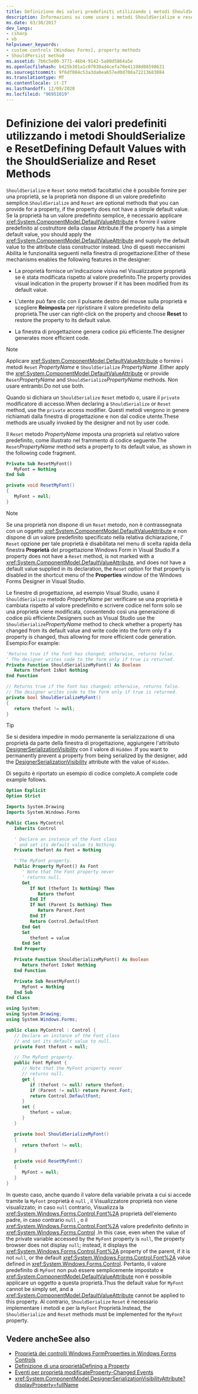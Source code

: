 ```yaml
---
title: Definizione dei valori predefiniti utilizzando i metodi ShouldSerialize e Reset
description: Informazioni su come usare i metodi ShouldSerialize e reset Property per controllare il comportamento della finestra di progettazione Windows Forms.
ms.date: 03/30/2017
dev_langs:
- csharp
- vb
helpviewer_keywords:
- custom controls [Windows Forms], property methods
- ShouldPersist method
ms.assetid: 7b6c5e00-3771-46b4-9142-5a80d5864a5e
ms.openlocfilehash: b425b301a1c07030ad4cefa70e41198d08598631
ms.sourcegitcommit: 9f6df084c53a3da0ea657ed0d708a72213683084
ms.translationtype: MT
ms.contentlocale: it-IT
ms.lasthandoff: 12/09/2020
ms.locfileid: "96951019"
---
```

# <a name="defining-default-values-with-the-shouldserialize-and-reset-methods"></a><span data-ttu-id="3a839-103">Definizione dei valori predefiniti utilizzando i metodi ShouldSerialize e Reset</span><span class="sxs-lookup"><span data-stu-id="3a839-103">Defining Default Values with the ShouldSerialize and Reset Methods</span></span>
<span data-ttu-id="3a839-104">`ShouldSerialize` e `Reset` sono metodi facoltativi che è possibile fornire per una proprietà, se la proprietà non dispone di un valore predefinito semplice.</span><span class="sxs-lookup"><span data-stu-id="3a839-104">`ShouldSerialize` and `Reset` are optional methods that you can provide for a property, if the property does not have a simple default value.</span></span> <span data-ttu-id="3a839-105">Se la proprietà ha un valore predefinito semplice, è necessario applicare <xref:System.ComponentModel.DefaultValueAttribute> e fornire il valore predefinito al costruttore della classe Attribute.</span><span class="sxs-lookup"><span data-stu-id="3a839-105">If the property has a simple default value, you should apply the <xref:System.ComponentModel.DefaultValueAttribute> and supply the default value to the attribute class constructor instead.</span></span> <span data-ttu-id="3a839-106">Uno di questi meccanismi Abilita le funzionalità seguenti nella finestra di progettazione:</span><span class="sxs-lookup"><span data-stu-id="3a839-106">Either of these mechanisms enables the following features in the designer:</span></span>

- <span data-ttu-id="3a839-107">La proprietà fornisce un'indicazione visiva nel Visualizzatore proprietà se è stata modificata rispetto al valore predefinito.</span><span class="sxs-lookup"><span data-stu-id="3a839-107">The property provides visual indication in the property browser if it has been modified from its default value.</span></span>

- <span data-ttu-id="3a839-108">L'utente può fare clic con il pulsante destro del mouse sulla proprietà e scegliere **Reimposta** per ripristinare il valore predefinito della proprietà.</span><span class="sxs-lookup"><span data-stu-id="3a839-108">The user can right-click on the property and choose **Reset** to restore the property to its default value.</span></span>

- <span data-ttu-id="3a839-109">La finestra di progettazione genera codice più efficiente.</span><span class="sxs-lookup"><span data-stu-id="3a839-109">The designer generates more efficient code.</span></span>

> [!NOTE]
> <span data-ttu-id="3a839-110">Applicare <xref:System.ComponentModel.DefaultValueAttribute> o fornire i metodi `Reset` *PropertyName* e `ShouldSerialize` *PropertyName* .</span><span class="sxs-lookup"><span data-stu-id="3a839-110">Either apply the <xref:System.ComponentModel.DefaultValueAttribute> or provide `Reset`*PropertyName* and `ShouldSerialize`*PropertyName* methods.</span></span> <span data-ttu-id="3a839-111">Non usare entrambi.</span><span class="sxs-lookup"><span data-stu-id="3a839-111">Do not use both.</span></span>

<span data-ttu-id="3a839-112">Quando si dichiara un `ShouldSerialize` `Reset` metodo o, usare il `private` modificatore di accesso.</span><span class="sxs-lookup"><span data-stu-id="3a839-112">When declaring a `ShouldSerialize` or `Reset` method, use the `private` access modifier.</span></span> <span data-ttu-id="3a839-113">Questi metodi vengono in genere richiamati dalla finestra di progettazione e non dal codice utente.</span><span class="sxs-lookup"><span data-stu-id="3a839-113">These methods are usually invoked by the designer and not by user code.</span></span>

 <span data-ttu-id="3a839-114">Il `Reset` metodo *PropertyName* imposta una proprietà sul relativo valore predefinito, come illustrato nel frammento di codice seguente.</span><span class="sxs-lookup"><span data-stu-id="3a839-114">The `Reset`*PropertyName* method sets a property to its default value, as shown in the following code fragment.</span></span>

```vb
Private Sub ResetMyFont()
   MyFont = Nothing
End Sub
```

```csharp
private void ResetMyFont()
{
   MyFont = null;
}
```

> [!NOTE]
> <span data-ttu-id="3a839-115">Se una proprietà non dispone di un `Reset` metodo, non è contrassegnata con un oggetto <xref:System.ComponentModel.DefaultValueAttribute> e non dispone di un valore predefinito specificato nella relativa dichiarazione, l' `Reset` opzione per tale proprietà è disabilitata nel menu di scelta rapida della finestra **Proprietà** del progettazione Windows Form in Visual Studio.</span><span class="sxs-lookup"><span data-stu-id="3a839-115">If a property does not have a `Reset` method, is not marked with a <xref:System.ComponentModel.DefaultValueAttribute>, and does not have a default value supplied in its declaration, the `Reset` option for that property is disabled in the shortcut menu of the **Properties** window of the Windows Forms Designer in Visual Studio.</span></span>

 <span data-ttu-id="3a839-116">Le finestre di progettazione, ad esempio Visual Studio, usano il `ShouldSerialize` metodo *PropertyName* per verificare se una proprietà è cambiata rispetto al valore predefinito e scrivere codice nel form solo se una proprietà viene modificata, consentendo così una generazione di codice più efficiente.</span><span class="sxs-lookup"><span data-stu-id="3a839-116">Designers such as Visual Studio use the `ShouldSerialize`*PropertyName* method to check whether a property has changed from its default value and write code into the form only if a property is changed, thus allowing for more efficient code generation.</span></span> <span data-ttu-id="3a839-117">Esempio:</span><span class="sxs-lookup"><span data-stu-id="3a839-117">For example:</span></span>

```vb
'Returns true if the font has changed; otherwise, returns false.
' The designer writes code to the form only if true is returned.
Private Function ShouldSerializeMyFont() As Boolean
   Return thefont IsNot Nothing
End Function
```

```csharp
// Returns true if the font has changed; otherwise, returns false.
// The designer writes code to the form only if true is returned.
private bool ShouldSerializeMyFont()
{
   return thefont != null;
}
```

> [!TIP]
> <span data-ttu-id="3a839-118">Se si desidera impedire in modo permanente la serializzazione di una proprietà da parte della finestra di progettazione, aggiungere l'attributo [DesignerSerializationVisibility](xref:System.ComponentModel.DesignerSerializationVisibilityAttribute) con il valore di `Hidden` .</span><span class="sxs-lookup"><span data-stu-id="3a839-118">If you want to permanently prevent a property from being serialized by the designer, add the [DesignerSerializationVisibility](xref:System.ComponentModel.DesignerSerializationVisibilityAttribute) attribute with the value of `Hidden`.</span></span>

 <span data-ttu-id="3a839-119">Di seguito è riportato un esempio di codice completo.</span><span class="sxs-lookup"><span data-stu-id="3a839-119">A complete code example follows.</span></span>

```vb
Option Explicit
Option Strict

Imports System.Drawing
Imports System.Windows.Forms

Public Class MyControl
   Inherits Control

   ' Declare an instance of the Font class
   ' and set its default value to Nothing.
   Private thefont As Font = Nothing

   ' The MyFont property.
   Public Property MyFont() As Font
      ' Note that the Font property never
      ' returns null.
      Get
         If Not (thefont Is Nothing) Then
            Return thefont
         End If
         If Not (Parent Is Nothing) Then
            Return Parent.Font
         End If
         Return Control.DefaultFont
      End Get
      Set
         thefont = value
      End Set
   End Property

   Private Function ShouldSerializeMyFont() As Boolean
      Return thefont IsNot Nothing
   End Function

   Private Sub ResetMyFont()
      MyFont = Nothing
   End Sub
End Class
```

```csharp
using System;
using System.Drawing;
using System.Windows.Forms;

public class MyControl : Control {
   // Declare an instance of the Font class
   // and set its default value to null.
   private Font thefont = null;

   // The MyFont property.
   public Font MyFont {
      // Note that the MyFont property never
      // returns null.
      get {
         if (thefont != null) return thefont;
         if (Parent != null) return Parent.Font;
         return Control.DefaultFont;
      }
      set {
         thefont = value;
      }
   }

   private bool ShouldSerializeMyFont()
   {
      return thefont != null;
   }

   private void ResetMyFont()
   {
      MyFont = null;
   }
}
```

 <span data-ttu-id="3a839-120">In questo caso, anche quando il valore della variabile privata a cui si accede tramite la `MyFont` proprietà è `null` , il Visualizzatore proprietà non viene visualizzato; in caso `null` contrario, Visualizza la <xref:System.Windows.Forms.Control.Font%2A> proprietà dell'elemento padre, in caso contrario `null` , o il <xref:System.Windows.Forms.Control.Font%2A> valore predefinito definito in <xref:System.Windows.Forms.Control> .</span><span class="sxs-lookup"><span data-stu-id="3a839-120">In this case, even when the value of the private variable accessed by the `MyFont` property is `null`, the property browser does not display `null`; instead, it displays the <xref:System.Windows.Forms.Control.Font%2A> property of the parent, if it is not `null`, or the default <xref:System.Windows.Forms.Control.Font%2A> value defined in <xref:System.Windows.Forms.Control>.</span></span> <span data-ttu-id="3a839-121">Pertanto, il valore predefinito di `MyFont` non può essere semplicemente impostato e <xref:System.ComponentModel.DefaultValueAttribute> non è possibile applicare un oggetto a questa proprietà.</span><span class="sxs-lookup"><span data-stu-id="3a839-121">Thus the default value for `MyFont` cannot be simply set, and a <xref:System.ComponentModel.DefaultValueAttribute> cannot be applied to this property.</span></span> <span data-ttu-id="3a839-122">Al contrario, `ShouldSerialize` `Reset` è necessario implementare i metodi e per la `MyFont` Proprietà.</span><span class="sxs-lookup"><span data-stu-id="3a839-122">Instead, the `ShouldSerialize` and `Reset` methods must be implemented for the `MyFont` property.</span></span>

## <a name="see-also"></a><span data-ttu-id="3a839-123">Vedere anche</span><span class="sxs-lookup"><span data-stu-id="3a839-123">See also</span></span>

- [<span data-ttu-id="3a839-124">Proprietà dei controlli Windows Form</span><span class="sxs-lookup"><span data-stu-id="3a839-124">Properties in Windows Forms Controls</span></span>](properties-in-windows-forms-controls.md)
- [<span data-ttu-id="3a839-125">Definizione di una proprietà</span><span class="sxs-lookup"><span data-stu-id="3a839-125">Defining a Property</span></span>](defining-a-property-in-windows-forms-controls.md)
- [<span data-ttu-id="3a839-126">Eventi per proprietà modificate</span><span class="sxs-lookup"><span data-stu-id="3a839-126">Property-Changed Events</span></span>](property-changed-events.md)
- <xref:System.ComponentModel.DesignerSerializationVisibilityAttribute?displayProperty=fullName>
